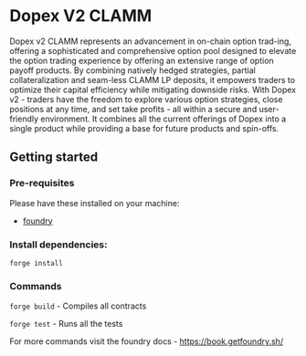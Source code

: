 # Dopex V2 CLAMM

Dopex v2 CLAMM represents an advancement in on-chain option trad-ing, offering a sophisticated and comprehensive option pool designed to elevate the option trading experience by offering an extensive range of option payoff products. By combining natively hedged strategies, partial collateralization and seam-less CLAMM LP deposits, it empowers traders to optimize their capital efficiency while mitigating downside risks. With Dopex v2 - traders have the freedom to explore various option strategies, close positions at any time, and set take profits - all within a secure and user-friendly environment. It combines all the current offerings of Dopex into a single product while providing a base for future products and spin-offs.

## Getting started

### Pre-requisites

Please have these installed on your machine:

- [foundry](https://getfoundry.sh/)

### Install dependencies:

```
forge install
```

### Commands

`forge build` - Compiles all contracts

`forge test` - Runs all the tests

For more commands visit the foundry docs - https://book.getfoundry.sh/
